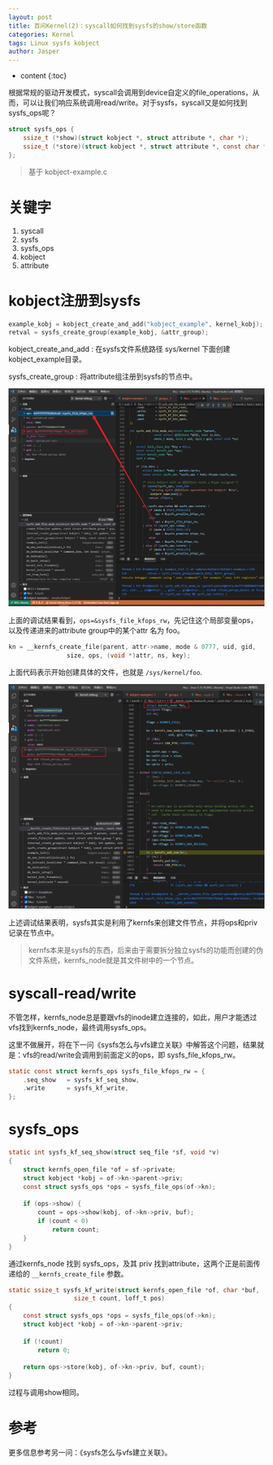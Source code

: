 ```yaml
---
layout: post
title: 百问Kernel(2)：syscall如何找到sysfs的show/store函数
categories: Kernel 
tags: Linux sysfs kobject
author: Jasper
---
```


* content
{:toc}

根据常规的驱动开发模式，syscall会调用到device自定义的file_operations，从而，可以让我们响应系统调用read/write。对于sysfs，syscall又是如何找到sysfs_ops呢？




```c
struct sysfs_ops {
	ssize_t	(*show)(struct kobject *, struct attribute *, char *);
	ssize_t	(*store)(struct kobject *, struct attribute *, const char *, size_t);
};
```

> 基于 kobject-example.c

# 关键字

1. syscall
2. sysfs
3. sysfs_ops
4. kobject
5. attribute

# kobject注册到sysfs

```c
example_kobj = kobject_create_and_add("kobject_example", kernel_kobj);
retval = sysfs_create_group(example_kobj, &attr_group);
```

kobject_create_and_add : 在sysfs文件系统路径 sys/kernel 下面创建kobject_example目录。

sysfs_create_group : 将attribute组注册到sysfs的节点中。

![](/images/Linux/002-kobject-sample-add-ops-01.png)

上面的调试结果看到，`ops=&sysfs_file_kfops_rw`，先记住这个局部变量ops，以及传递进来的attribute group中的某个attr 名为 foo。

```c
kn = __kernfs_create_file(parent, attr->name, mode & 0777, uid, gid,
				size, ops, (void *)attr, ns, key);
```

上面代码表示开始创建具体的文件，也就是 `/sys/kernel/foo`.

![](/images/Linux/002-kobject-sample-add-ops-02.png)

上述调试结果表明，sysfs其实是利用了kernfs来创建文件节点，并将ops和priv记录在节点中。

> kernfs本来是sysfs的东西，后来由于需要拆分独立sysfs的功能而创建的伪文件系统，kernfs_node就是其文件树中的一个节点。

# syscall-read/write

不管怎样，kernfs_node总是要跟vfs的inode建立连接的，如此，用户才能透过vfs找到kernfs_node，最终调用sysfs_ops。

这里不做展开，将在下一问《sysfs怎么与vfs建立关联》中解答这个问题，结果就是：vfs的read/write会调用到前面定义的ops，即 sysfs_file_kfops_rw。

```c
static const struct kernfs_ops sysfs_file_kfops_rw = {
	.seq_show	= sysfs_kf_seq_show,
	.write		= sysfs_kf_write,
};
```

# sysfs_ops

```c
static int sysfs_kf_seq_show(struct seq_file *sf, void *v)
{
	struct kernfs_open_file *of = sf->private;
	struct kobject *kobj = of->kn->parent->priv;
	const struct sysfs_ops *ops = sysfs_file_ops(of->kn);

	if (ops->show) {
		count = ops->show(kobj, of->kn->priv, buf);
		if (count < 0)
			return count;
	}
}
```

通过kernfs_node 找到 sysfs_ops，及其 priv 找到attribute，这两个正是前面传递给的 `__kernfs_create_file` 参数。

```c
static ssize_t sysfs_kf_write(struct kernfs_open_file *of, char *buf,
			      size_t count, loff_t pos)
{
	const struct sysfs_ops *ops = sysfs_file_ops(of->kn);
	struct kobject *kobj = of->kn->parent->priv;

	if (!count)
		return 0;

	return ops->store(kobj, of->kn->priv, buf, count);
}
```

过程与调用show相同。

# 参考

更多信息参考另一问：《sysfs怎么与vfs建立关联》。
